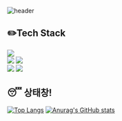 <!-- ![header](https://capsule-render.vercel.app/api?type=waving&text=누추한%20곳에%20어쩐일로%20%F0%9F%A4%97&color=gradient&height=300)-->

<div>
  
  <!--Header-->
  ![header](https://capsule-render.vercel.app/api?type=Venomk&color=gradient&height=300&section=header&text=누추한%20곳에%20어쩐일로%20%F0%9F%A4%97)


</div>

<div>
  <!--Body-->
  
  ## :pencil2:Tech Stack
  
  <img src="https://img.shields.io/badge/java-007396?style=for-the-badge&logo=java&logoColor=white"> 
  <br>
  <img src="https://img.shields.io/badge/html5-E34F26?style=for-the-badge&logo=html5&logoColor=white"> 
  <img src="https://img.shields.io/badge/css-1572B6?style=for-the-badge&logo=css3&logoColor=white"> 
  <br>
  <img src="https://img.shields.io/badge/oracle-F80000?style=for-the-badge&logo=oracle&logoColor=white"> 
  <img src="https://img.shields.io/badge/mariaDB-003545?style=for-the-badge&logo=mariaDB&logoColor=white">
  <br>
  
  
  ## :sleeping: 상태창!
  
  [![Top Langs](https://github-readme-stats.vercel.app/api/top-langs/?username=pingpingeee)](https://github.com/anuraghazra/github-readme-stats)
  [![Anurag's GitHub stats](https://github-readme-stats.vercel.app/api?username=pingpingeee)](https://github.com/anuraghazra/github-readme-stats)
</div>
<!--
**pingpingeee/pingpingeee** is a ✨ _special_ ✨ repository because its `README.md` (this file) appears on your GitHub profile.

Here are some ideas to get you started:

- 🔭 I’m currently working on ...
- 🌱 I’m currently learning ...
- 👯 I’m looking to collaborate on ...
- 🤔 I’m looking for help with ...
- 💬 Ask me about ...
- 📫 How to reach me: ...
- 😄 Pronouns: ...
- ⚡ Fun fact: ...
-->

